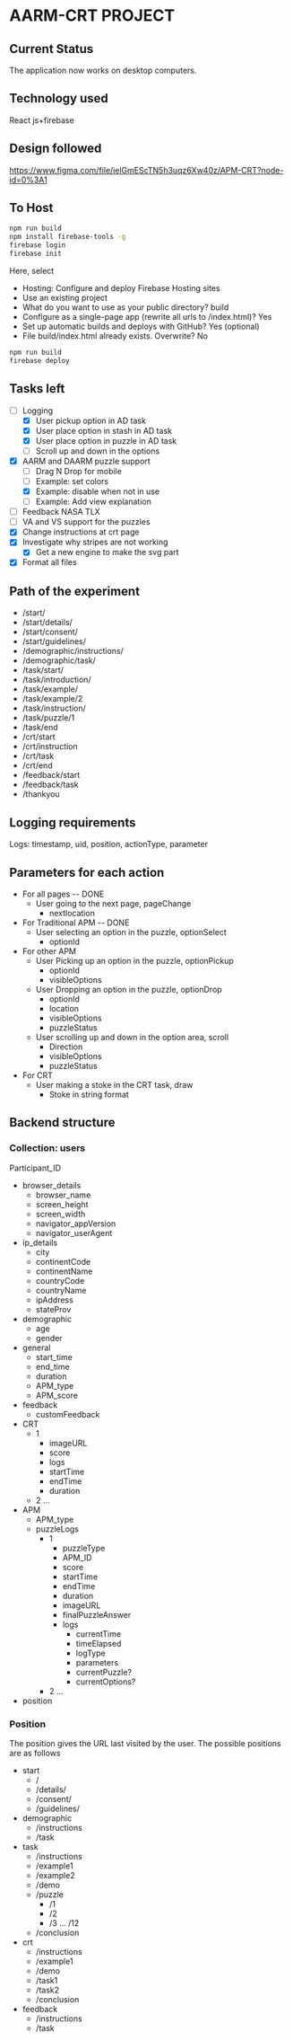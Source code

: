 # AARM-CRT PROJECT

## Current Status

The application now works on desktop computers.

## Technology used

React js+firebase

## Design followed

<https://www.figma.com/file/ielGmEScTN5h3uqz6Xw40z/APM-CRT?node-id=0%3A1>

## To Host

```bash
npm run build
npm install firebase-tools -g
firebase login
firebase init
```

Here, select

- Hosting: Configure and deploy Firebase Hosting sites
- Use an existing project
- What do you want to use as your public directory? build
- Configure as a single-page app (rewrite all urls to /index.html)? Yes
- Set up automatic builds and deploys with GitHub? Yes (optional)
- File build/index.html already exists. Overwrite? No

```bash
npm run build
firebase deploy
```

## Tasks left

- [ ] Logging
  - [x] User pickup option in AD task
  - [x] User place option in stash in AD task
  - [x] User place option in puzzle in AD task
  - [ ] Scroll up and down in the options
- [x] AARM and DAARM puzzle support
  - [ ] Drag N Drop for mobile
  - [ ] Example: set colors
  - [x] Example: disable when not in use
  - [ ] Example: Add view explanation
- [ ] Feedback NASA TLX
- [ ] VA and VS support for the puzzles
- [x] Change instructions at crt page
- [x] Investigate why stripes are not working
  - [x] Get a new engine to make the svg part
- [x] Format all files

## Path of the experiment

- /start/
- /start/details/
- /start/consent/
- /start/guidelines/
- /demographic/instructions/
- /demographic/task/
- /task/start/
- /task/introduction/
- /task/example/
- /task/example/2
- /task/instruction/
- /task/puzzle/1
- /task/end
- /crt/start
- /crt/instruction
- /crt/task
- /crt/end
- /feedback/start
- /feedback/task
- /thankyou

## Logging requirements

Logs: timestamp, uid, position, actionType, parameter

## Parameters for each action

- For all pages -- DONE
  - User going to the next page, pageChange
    - nextlocation
- For Traditional APM -- DONE
  - User selecting an option in the puzzle, optionSelect
    - optionId
- For other APM
  - User Picking up an option in the puzzle, optionPickup
    - optionId
    - visibleOptions
  - User Dropping an option in the puzzle, optionDrop
    - optionId
    - location
    - visibleOptions
    - puzzleStatus
  - User scrolling up and down in the option area, scroll
    - Direction
    - visibleOptions
    - puzzleStatus
- For CRT
  - User making a stoke in the CRT task, draw
    - Stoke in string format

## Backend structure

### Collection: users

Participant_ID

- browser_details
  - browser_name
  - screen_height
  - screen_width
  - navigator_appVersion
  - navigator_userAgent
- ip_details
  - city
  - continentCode
  - continentName
  - countryCode
  - countryName
  - ipAddress
  - stateProv
- demographic
  - age
  - gender
- general
  - start_time
  - end_time
  - duration
  - APM_type
  - APM_score
- feedback
  - customFeedback
- CRT
  - 1
    - imageURL
    - score
    - logs
    - startTime
    - endTime
    - duration
  - 2 ...
- APM
  - APM_type
  - puzzleLogs
    - 1
      - puzzleType
      - APM_ID
      - score
      - startTime
      - endTime
      - duration
      - imageURL
      - finalPuzzleAnswer
      - logs
        - currentTime
        - timeElapsed
        - logType
        - parameters
        - currentPuzzle?
        - currentOptions?
    - 2 ...
- position

### Position

The position gives the URL last visited by the user. The possible positions are as follows

- start
  - /
  - /details/
  - /consent/
  - /guidelines/
- demographic
  - /instructions
  - /task
- task
  - /instructions
  - /example1
  - /example2
  - /demo
  - /puzzle
    - /1
    - /2
    - /3 ... /12
  - /conclusion
- crt
  - /instructions
  - /example1
  - /demo
  - /task1
  - /task2
  - /conclusion
- feedback
  - /instructions
  - /task
